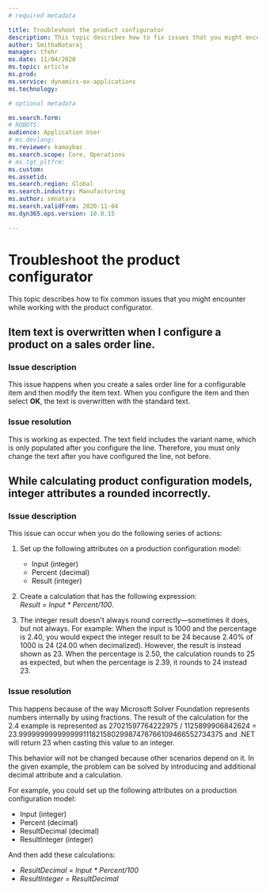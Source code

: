 ```yaml
---
# required metadata

title: Troubleshoot the product configurator
description: This topic describes how to fix issues that you might encounter while working with Product Configurator.
author: SmithaNataraj
manager: tfehr
ms.date: 11/04/2020
ms.topic: article
ms.prod: 
ms.service: dynamics-ax-applications
ms.technology: 

# optional metadata

ms.search.form: 
# ROBOTS: 
audience: Application User
# ms.devlang: 
ms.reviewer: kamaybac
ms.search.scope: Core, Operations
# ms.tgt_pltfrm: 
ms.custom: 
ms.assetid: 
ms.search.region: Global
ms.search.industry: Manufacturing
ms.author: smnatara
ms.search.validFrom: 2020-11-04
ms.dyn365.ops.version: 10.0.15

---
```

# Troubleshoot the product configurator

This topic describes how to fix common issues that you might encounter while working with the product configurator.

## Item text is overwritten when I configure a product on a sales order line.

### Issue description

This issue happens when you create a sales order line for a configurable item and then modify the item text. When you configure the item and then select **OK**, the text is overwritten with the standard text.

### Issue resolution

This is working as expected. The text field includes the variant name, which is only populated after you configure the line. Therefore, you must only change the text after you have configured the line, not before.

## While calculating product configuration models, integer attributes a rounded incorrectly.

### Issue description

This issue can occur when you do the following series of actions:

1. Set up the following attributes on a production configuration model:
    - Input (integer)
    - Percent (decimal)
    - Result (integer)

2. Create a calculation that has the following expression:<br>*Result = Input \* Percent/100*.

3. The integer result doesn't always round correctly&mdash;sometimes it does, but not always. For example: When the input is 1000 and the percentage is 2.40, you would expect the integer result to be 24 because 2.40% of 1000 is 24 (24.00 when decimalized). However, the result is instead shown as 23. When the percentage is 2.50, the calculation rounds to 25 as expected, but when the percentage is 2.39, it rounds to 24 instead 23.

### Issue resolution

This happens because of the way Microsoft Solver Foundation represents numbers internally by using fractions. The result of the calculation for the 2.4 example is represented as 27021597764222975 / 1125899906842624 = 23.99999999999999911182158029987476766109466552734375 and .NET will return 23 when casting this value to an integer.

This behavior will not be changed because other scenarios depend on it. In the given example, the problem can be solved by introducing and additional decimal attribute and a calculation.

For example, you could set up the following attributes on a production configuration model:

- Input (integer)
- Percent (decimal)
- ResultDecimal (decimal)
- ResultInteger (integer)

And then add these calculations:

- *ResultDecimal = Input \* Percent/100*
- *ResultInteger = ResultDecimal*
